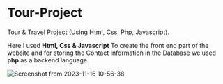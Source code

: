 # Tour-Project

Tour &amp; Travel Project (Using Html, Css, Php, Javascript).

Here I used <b>Html, Css & Javascript</b> To create the front end part of the website and for storing the Contact Information in the Database we used <b>php</b> as a backend language.

![Screenshot from 2023-11-16 10-56-38](https://github.com/kundan05/Travel-package-website/assets/54130282/65afc848-1c7f-46fd-8558-b2e939fb6cb6)





